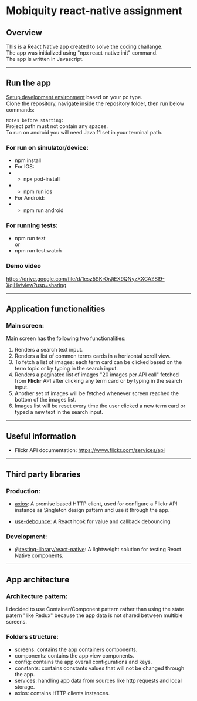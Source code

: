 # Mobiquity react-native assignment

## Overview

This is a React Native app created to solve the coding challange.<br>
The app was initialized using "npx react-native init" command.<br>
The app is written in Javascript.
___

## Run the app
[Setup development environment] based on your pc type.<br>
Clone the repository, navigate inside the repository folder, then run below commands:

`Notes before starting:`<br>
Project path must not contain any spaces.<br>
To run on android you will need Java 11 set in your terminal path.

### For run on simulator/device:

- npm install
- For IOS:
- - npx pod-install
- - npm run ios
- For Android:
- - npm run android

### For running tests:
- npm run test
<br>or
- npm run test:watch

### Demo video
https://drive.google.com/file/d/1esz5SKrOrJjEX9QNyzXXCAZSl9-XqlHv/view?usp=sharing
___

## Application functionalities

### Main screen:

Main screen has the following two functionalities:
1. Renders a search text input.
2. Renders a list of common terms cards in a horizontal scroll view.
3. To fetch a list of images: each term card can be clicked based on the term topic or by typing in the search input.
4. Renders a paginated list of images "20 images per API call" fetched from **Flickr** API after clicking any term card or by typing in the search input.
5. Another set of images will be fetched whenever screen reached the bottom of the images list.
6. Images list will be reset every time the user clicked a new term card or typed a new text in the search input.

___

## Useful information
- Flickr API documentation: https://www.flickr.com/services/api

___

## Third party libraries

### Production:
- [axios]: A promise based HTTP client, used for configure a Flickr API instance as Singleton design pattern and use it through the app.

- [use-debounce]: A React hook for value and callback debouncing

### Development:
- [@testing-library/react-native]: A lightweight solution for testing React Native components.

___

## App architecture

### Architecture pattern:
I decided to use Container/Component pattern rather than using the state patern "like Redux" because the app data is not shared between multible screens.

### Folders structure:
- screens: contains the app containers components.
- components: contains the app view components.
- config: contains the app overall configurations and keys.
- constants: contains constants values that will not be changed through the app.
- services: handling app data from sources like http requests and local storage.
- axios: contains HTTP clients instances.

[axios]: https://github.com/axios/axios
[use-debounce]: https://www.npmjs.com/package/use-debounce
[@testing-library/react-native]: https://testing-library.com/docs/react-native-testing-library/intro
[Setup development environment]: https://reactnative.dev/docs/environment-setup
